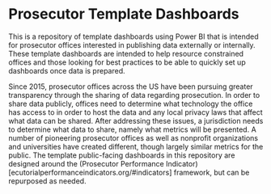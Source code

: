 # Prosecutor Template Dashboards

This is a repository of template dashboards using Power BI that is intended for prosecutor offices interested in publishing data externally or 
internally. These template dashboards are intended to help resource constrained offices and those looking for best practices to be able to quickly
set up dashboards once data is prepared.

Since 2015, prosecutor offices across the US have been pursuing greater transparency through the sharing of data regarding prosecution. In order
to share data publicly, offices need to determine what technology the office has access to in order to host the data and any local privacy laws
that affect what data can be shared. After addressing these issues, a jurisdiction needs to determine what data to share, namely what metrics
will be presented. A number of pioneering prosecutor offices as well as nonprofit organizations and universities have created different, though
largely similar metrics for the public. The template public-facing dashboards in this repository are designed around the (Prosecutor Performance
Indicator)[ecutorialperformanceindicators.org/#indicators] framework, but can be repurposed as needed.

